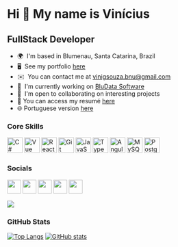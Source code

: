 # Hi 👋 My name is Vinícius

## FullStack Developer

- 🌍  I'm based in Blumenau, Santa Catarina, Brazil
- 🖥️  See my portfolio [here](https://www.souzavinicius.com/)
- ✉️  You can contact me at [vinigsouza.bnu@gmail.com](mailto:vinigsouza.bnu@gmail.com)
- 🚀  I'm currently working on [BluData Software](https://www.bludata.com.br/)
- 🤝  I'm open to collaborating on interesting projects
- 📑  You can access my resumé [here](https://github.com/ViniiSouza/ViniiSouza/blob/main/files/resume/en_resume.pdf)
- 🌐  Portuguese version [here](https://github.com/ViniiSouza/ViniiSouza/blob/main/README_ptBR.md)

### Core Skills

<p align="left">
  <a href="https://docs.microsoft.com/en-us/dotnet/csharp/" target="_blank" rel="noreferrer"><img src="https://raw.githubusercontent.com/danielcranney/readme-generator/main/public/icons/skills/csharp-colored.svg" width="36" height="36" alt="C#" /></a>
  <a href="https://vuejs.org/" target="_blank" rel="noreferrer"><img src="https://raw.githubusercontent.com/danielcranney/readme-generator/main/public/icons/skills/vuejs-colored.svg" width="36" height="36" alt="Vue" /></a>
  <a href="https://reactjs.org/" target="_blank" rel="noreferrer"><img src="https://raw.githubusercontent.com/danielcranney/readme-generator/main/public/icons/skills/react-colored.svg" width="36" height="36" alt="React" /></a>
  <a href="https://git-scm.com/" target="_blank" rel="noreferrer"><img src="https://raw.githubusercontent.com/danielcranney/readme-generator/main/public/icons/skills/git-colored.svg" width="36" height="36" alt="Git" /></a>
  <a href="https://developer.mozilla.org/en-US/docs/Web/JavaScript" target="_blank" rel="noreferrer"><img src="https://raw.githubusercontent.com/danielcranney/readme-generator/main/public/icons/skills/javascript-colored.svg" width="36" height="36" alt="JavaScript" /></a>
  <a href="https://www.typescriptlang.org/" target="_blank" rel="noreferrer"><img src="https://raw.githubusercontent.com/danielcranney/readme-generator/main/public/icons/skills/typescript-colored.svg" width="36" height="36" alt="TypeScript" /></a>
  <a href="https://angular.io/" target="_blank" rel="noreferrer"><img src="https://raw.githubusercontent.com/danielcranney/readme-generator/main/public/icons/skills/angularjs-colored.svg" width="36" height="36" alt="Angular" /></a>
  <a href="https://www.mysql.com/" target="_blank" rel="noreferrer"><img src="https://raw.githubusercontent.com/danielcranney/readme-generator/main/public/icons/skills/mysql-colored.svg" width="36" height="36" alt="MySQL" /></a>
  <a href="https://www.postgresql.org/" target="_blank" rel="noreferrer"><img src="https://raw.githubusercontent.com/danielcranney/readme-generator/main/public/icons/skills/postgresql-colored.svg" width="36" height="36" alt="PostgreSQL" /></a>
</p>

### Socials

<p align="left">
  <a href="https://www.linkedin.com/in/vin%C3%ADcius-gabriel-de-souza/?locale=en_US" target="_blank" rel="noreferrer"><img src="https://raw.githubusercontent.com/danielcranney/readme-generator/main/public/icons/socials/linkedin.svg" width="32" height="32" /></a>
  <a href="https://www.stackoverflow.com/users/18806595/viniisouza" target="_blank" rel="noreferrer"><img src="https://raw.githubusercontent.com/danielcranney/readme-generator/main/public/icons/socials/stackoverflow.svg" width="32" height="32" /></a>
  <a href="https://www.github.com/ViniiSouza" target="_blank" rel="noreferrer"><img src="https://raw.githubusercontent.com/danielcranney/readme-generator/main/public/icons/socials/github-dark.svg" width="32" height="32" /></a>
  <a href="http://www.medium.com/@viniisouza" target="_blank" rel="noreferrer"><img src="https://raw.githubusercontent.com/danielcranney/readme-generator/main/public/icons/socials/medium-dark.svg" width="32" height="32" /></a>
  <a href="https://www.codepen.io/viniisouza" target="_blank" rel="noreferrer"><img src="https://raw.githubusercontent.com/danielcranney/readme-generator/main/public/icons/socials/codepen-dark.svg" width="32" height="32" /></a>
</p>

![](https://komarev.com/ghpvc/?username=viniisouza&style=flat-square)

### GitHub Stats

[![Top Langs](https://github-readme-stats.vercel.app/api/top-langs/?username=ViniiSouza&langs_count=5&title_color=3382ed&text_color=ffffff&icon_color=3382ed&bg_color=1c1917&locale=en&custom_title=Top%20%Languages&layout=compact)](https://github.com/ViniiSouza)
[![GitHub stats](https://github-readme-stats.vercel.app/api?username=ViniiSouza&show_icons=true&hide=issues,&count_private=true&title_color=3382ed&text_color=ffffff&icon_color=3382ed&bg_color=1c1917&show_icons=true)](https://github.com/ViniiSouza)
